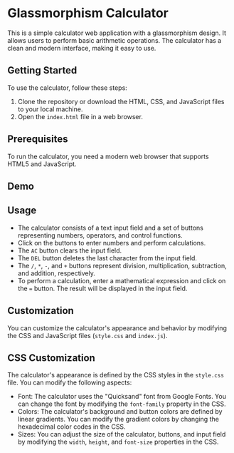 # Glassmorphism Calculator

This is a simple calculator web application with a glassmorphism design. It allows users to perform basic arithmetic operations. The calculator has a clean and modern interface, making it easy to use.

## Getting Started

To use the calculator, follow these steps:

1. Clone the repository or download the HTML, CSS, and JavaScript files to your local machine.
2. Open the `index.html` file in a web browser.

## Prerequisites

To run the calculator, you need a modern web browser that supports HTML5 and JavaScript.

## Demo



## Usage

- The calculator consists of a text input field and a set of buttons representing numbers, operators, and control functions.
- Click on the buttons to enter numbers and perform calculations.
- The `AC` button clears the input field.
- The `DEL` button deletes the last character from the input field.
- The `/`, `*`, `-`, and `+` buttons represent division, multiplication, subtraction, and addition, respectively.
- To perform a calculation, enter a mathematical expression and click on the `=` button. The result will be displayed in the input field.

## Customization

You can customize the calculator's appearance and behavior by modifying the CSS and JavaScript files (`style.css` and `index.js`).

## CSS Customization

The calculator's appearance is defined by the CSS styles in the `style.css` file. You can modify the following aspects:

- Font: The calculator uses the "Quicksand" font from Google Fonts. You can change the font by modifying the `font-family` property in the CSS.
- Colors: The calculator's background and button colors are defined by linear gradients. You can modify the gradient colors by changing the hexadecimal color codes in the CSS.
- Sizes: You can adjust the size of the calculator, buttons, and input field by modifying the `width`, `height`, and `font-size` properties in the CSS.
